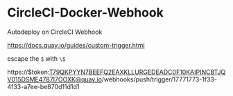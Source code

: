 # CircleCI-Docker-Webhook
Autodeploy on CircleCI Webhook


https://docs.quay.io/guides/custom-trigger.html


escape the `$` with `\$`

https://$token:T79QKPYYN7BEEFQ2EAXKLLURGEDEADC0F10KAIPINCBTJQV015DSME4787I7OOXK@quay.io/webhooks/push/trigger/17771773-1f33-4f33-a7ee-be870d11d1d1
